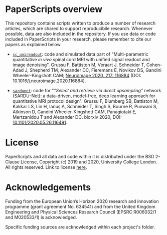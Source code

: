 # PaperScripts overview
This repository contains scripts written to produce a number of research articles, which are shared to support reproducibile research. Whenever possible, data are also included in the repository. If you use data or code included in PaperScripts in your research, please remember to cite our papers as explained below.


* [`sc_unireadout`](http://github.com/fragrussu/PaperScripts/tree/master/sc_unireadout): code and simulated data part of "Multi-parametric quantitative *in vivo* spinal cord MRI with unified signal readout and image denoising". Grussu F, Battiston M, Veraart J, Schneider T, Cohen-Adad J, Shepherd TM, Alexander DC, Fieremans E, Novikov DS, Gandini Wheeler-Kingshott CAM; [NeuroImage 2020, 217: 116884](http://doi.org/10.1016/j.neuroimage.2020.116884) (DOI: 10.1016/j.neuroimage.2020.116884).


* [`sardunet`](http://github.com/fragrussu/PaperScripts/tree/master/sardunet): code for "*"Select and retrieve via direct upsampling"* network (SARDU-Net): a data-driven, model-free, deep learning approach for quantitative MRI protocol design". Grussu F, Blumberg SB, Battiston M, Kakkar LS, Lin H, Ianuș A, Schneider T, Singh S, Bourne R, Punwani S, Atkinson D, Gandini Wheeler-Kingshott CAM, Panagiotaki E, Mertzanidou T and Alexander DC. biorxiv 2020, DOI: [10.1101/2020.05.26.116491](https://doi.org/10.1101/2020.05.26.116491). 

# License
PaperScripts and all data and code within it is distributed under the BSD 2-Clause License, Copyright (c) 2019 and 2020, University College London. All rights reserved. Link to license [here](http://github.com/fragrussu/PaperScripts/blob/master/LICENSE).

# Acknowledgements
Funding from the European Union’s Horizon 2020 research and innovation programme (grant agreement No. 634541) and from the United Kingdom Engineering and Physical Sciences Research Council (EPSRC R006032/1 and M020533/1) is acknowledged. 

Specific funding sources are acknowledged within each project's folder.
